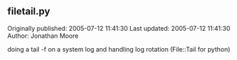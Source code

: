 ## filetail.py

Originally published: 2005-07-12 11:41:30
Last updated: 2005-07-12 11:41:30
Author: Jonathan Moore

doing a tail -f on a system log and handling log rotation (File::Tail for python)